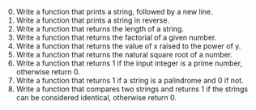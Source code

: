 0. Write a function that prints a string, followed by a new line.
1. Write a function that prints a string in reverse.
2. Write a function that returns the length of a string.
3. Write a function that returns the factorial of a given number.
4. Write a function that returns the value of x raised to the power of y.
5. Write a function that returns the natural square root of a number.
6. Write a function that returns 1 if the input integer is a prime number, otherwise return 0.
100. Write a function that returns 1 if a string is a palindrome and 0 if not.
101. Write a function that compares two strings and returns 1 if the strings can be considered identical, otherwise return 0.
